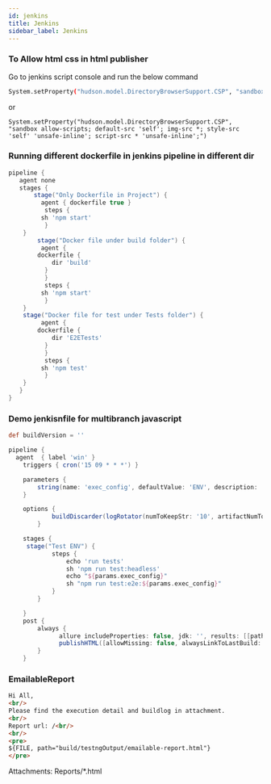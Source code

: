 ```yaml
---
id: jenkins
title: Jenkins
sidebar_label: Jenkins
---
```


### To Allow html css in html publisher
Go to jenkins script console and run the below command  
```bash   
System.setProperty("hudson.model.DirectoryBrowserSupport.CSP", "sandbox allow-same-origin allow-scripts; default-src 'self'; script-src * 'unsafe-eval'; img-src *; style-src * 'unsafe-inline'; font-src *")
```    
or   
```  
System.setProperty("hudson.model.DirectoryBrowserSupport.CSP", "sandbox allow-scripts; default-src 'self'; img-src *; style-src 'self' 'unsafe-inline'; script-src * 'unsafe-inline';")
```  
### Running different dockerfile in jenkins pipeline in different dir
```groovy
pipeline {
   agent none
   stages {
       stage("Only Dockerfile in Project") {
	     agent { dockerfile true }
	      steps {
		 sh 'npm start'
	      }
	}
        stage("Docker file under build folder") {
	     agent {
		dockerfile {
		    dir 'build'
		  }
	      }
	      steps {
		 sh 'npm start'
	      }
	}
	stage("Docker file for test under Tests folder") {
	     agent {
		dockerfile {
		    dir 'E2ETests'
		  }
	      }
	      steps {
		 sh 'npm test'
	      }
	}
   }
}   
```

### Demo jenkisnfile for multibranch javascript
```groovy
def buildVersion = ''

pipeline {
  agent  { label 'win' }
	triggers { cron('15 09 * * *') }

    parameters {
        string(name: 'exec_config', defaultValue: 'ENV', description: 'Default execution environment is ENV headless')
    }

	options {
			buildDiscarder(logRotator(numToKeepStr: '10', artifactNumToKeepStr: '10'))
		}

    stages {
	 stage("Test ENV") {
			steps {
				echo 'run tests'
				sh 'npm run test:headless'
				echo "${params.exec_config}"
				sh "npm run test:e2e:${params.exec_config}"
			}
		}

	}
	post {
		always {
              allure includeProperties: false, jdk: '', results: [[path: 'allure-xml-results']]
              publishHTML([allowMissing: false, alwaysLinkToLastBuild: false, keepAll: false, reportDir: 'allure-report', reportFiles: 'index.html', reportName: 'Allure Report', reportTitles: ''])
		}
	}
```
### EmailableReport
```html
Hi All,
<br/>
Please find the execution detail and buildlog in attachment.
<br/>
Report url: /<br/>
<br/>
<pre>
${FILE, path="build/testngOutput/emailable-report.html"}
</pre>
```
Attachments: Reports/*.html